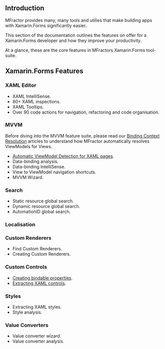 ## Introduction

MFractor provides many, many tools and utilies that make building apps with Xamarin.Forms significantly easier.

This section of the documentation outlines the features on offer for a Xamarin.Forms developer and how they improve your productivity.

At a glance, these are the core features in MFractors Xamarin.Forms tool-suite.

## Xamarin.Forms Features

### XAML Editor

 * XAML IntelliSense.
 * 80+ XAML inspections.
 * XAML Tooltips.
 * Over 90 code actions for navigation, refactoring and code organisation.

### MVVM

Before diving into the MVVM feature suite, please read our [Binding Context Resolution](/xamarin-forms/binding-context-resolution/overview.md) articles to understand how MFractor automatically resolves ViewModels for Views.

 * [Automatic ViewModel Detection for XAML pages](/xamarin-forms/binding-context-resolution/automatic-viewmodel-detection.md).
 * Data-binding analysis.
 * Data-binding IntelliSense.
 * View to ViewModel navigation shortcuts.
 * MVVM Wizard.

### Search

 * Static resource global search.
 * Dynamic resource global search.
 * AutomationID global search.

### Localisation

### Custom Renderers

 * Find Custom Renderers.
 * Creating Custom Renderers.

### Custom Controls

 * [Creating bindable properties](/xamarin-forms/custom-controls/bindable-property-wizard.md).
 * [Extracting XAML controls](/xamarin-forms/custom-controls/extracting-custom-controls.md).

### Styles

 * Extracting XAML styles.
 * Style analysis.

### Value Converters

 * Value converter wizard.
 * Value converter analysis.
